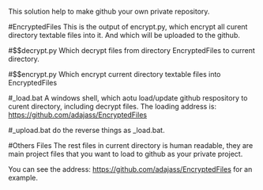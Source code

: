 This solution help to make github your own private repository. 

#EncryptedFiles 
This is the output of encrypt.py, which encrypt all curent directory textable files into it. And which will be uploaded to the github.

#$$decrypt.py 
Which decrypt files from directory EncryptedFiles to current directory.

#$$encrypt.py
Which encrypt current directory textable files into EncryptedFiles

#_load.bat
A windows shell, which aotu load/update github respository to curent directory, including decrypt files. The loading address is: https://github.com/adajass/EncryptedFiles

#_upload.bat
do the reverse things as _load.bat. 

#Others Files
The rest files in current directory is human readable, they are main project files that you want to load to github as your private project.

You can see the address: https://github.com/adajass/EncryptedFiles for an example.